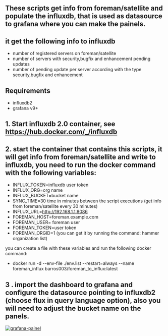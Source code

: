 ## These scripts get info from foreman/satellite and populate the influxdb, that is used as datasource to grafana where you can make the painels.
## it get the following info to influxdb
- number of registered servers on foreman/satellite
- number of servers with security,bugfix and enhancement pending updates
- number of pending update per server according with the type security,bugfix and enhancement

## Requirements
- influxdb2
- grafana v9+

## 1. Start influxdb 2.0 container, see https://hub.docker.com/_/influxdb

## 2. start the container that contains this scripts, it will get info from foreman/satellite and write to influxdb, you need to run  the docker command with the following variables:

- INFLUX_TOKEN=influxdb user token  
- INFLUX_ORG=org name
- INFLUX_BUCKET=bucket name
- SYNC_TIME=30 time in minutes between the script executions (get info from foreman/satellite every 30 minutes)
- INFLUX_URL=http://192.168.1.1:8086
- FOREMAN_HOST=foreman.example.com
- FOREMAN_USER= foreman user
- FOREMAN_TOKEN=user token
- FOREMAN_ORGID=1 (you can get it by running the command: hammer organization list)

you can create a file with these variables and run the following docker command:

- docker run  -d  --env-file ./env.list --restart=always --name foreman_influx barros003/foreman_to_influx:latest

## 3 . import the dashboard to grafana and configure the datasource pointing to influxdb2 (choose flux in query language option), also you will need to adjust the bucket name on the panels.

<a href="https://ibb.co/Wcfjf3V"><img src="https://i.ibb.co/JzHgHd3/grafana-painel.jpg" alt="grafana-painel" border="0" /></a>
